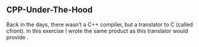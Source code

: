 ## CPP-Under-The-Hood
Back in the days, there wasn’t a C++ compiler, but a translator to C (called cfront). in this exercise I  wrote the same product as this translator would provide .
